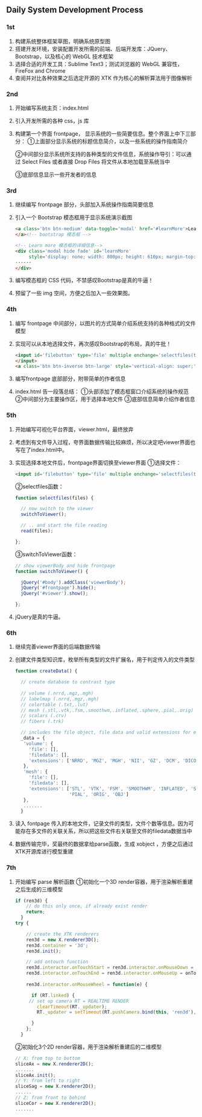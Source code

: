 ## Daily System Development Process

### 1st

1. 构建系统整体框架草图，明确系统原型图
2. 搭建开发环境，安装配置开发所需的前端、后端开发库：JQuery、Bootstrap，以及核心的 WebGL 技术框架
3. 选择合适的开发工具：Sublime Text3；测试浏览器的 WebGL 兼容性，FireFox and Chrome
4. 查阅并对比各种效果之后选定开源的 XTK 作为核心的解析算法用于图像解析



### 2nd

1. 开始编写系统主页：index.html

2. 引入开发所需的各种 css，js 库

3. 构建第一个界面 frontpage， 显示系统的一些简要信息。整个界面上中下三部分：
   ①上面部分显示系统的标题信息简介，以及一些系统的操作指南简介

   ②中间部分显示系统所支持的各种类型的文件信息，系统操作导引：可以通过 Select Files 或者直接 Drop Files 将文件从本地加载至系统当中

   ③底部信息显示一些开发者的信息

   

### 3rd

1. 继续编写 frontpage 部分，头部加入系统操作指南简要信息

2. 引入一个 Bootstrap 模态框用于显示系统演示截图

   ```html
   <a class='btn btn-medium' data-toggle='modal' href='#learnMore'>Learn more &raquo;
   </a><!-- bootstrap 模态框 -->
   
   <!-- Learn more 模态框的详细信息-->
   <div class='modal hide fade' id='learnMore'
        style='display: none; width: 800px; height: 610px; margin-top: -305px; margin-left: -400px;'>
   ······
   </div>
   ```

3. 编写模态框的 CSS 代码，不禁感叹Bootstrap是真的牛逼！

4. 预留了一些 img 空间，方便之后加入一些效果图。



### 4th

1. 编写 frontpage 中间部分，以图片的方式简单介绍系统支持的各种格式的文件模型

2. 实现可以从本地选择文件，再次感叹Bootstrap的布局，真的牛批！

   ```html
   <input id='filebutton' type='file' multiple onchange='selectfiles(this.files)' style='display: none;'>
   </input>
   <a class='btn btn-inverse btn-large' style='vertical-align: super;' onclick='javascript:document.getElementById("filebutton").click();'>Selectfiles</a>
   ```

3. 编写frontpage 底部部分，附带简单的作者信息

4. index.html 告一段落总结：
   ①头部添加了模态框窗口介绍系统的操作规范
   ②中间部分为主要操作区，用于选择本地文件
   ③底部信息简单介绍作者信息



### 5th

1. 开始编写可视化平台界面，viewer.html，最终放弃

2. 考虑到有文件导入过程，夸界面数据传输比较麻烦，所以决定吧viewer界面也写在了index.html中。

3. 实现选择本地文件后，frontpage界面切换至viewer界面
   ①选择文件：

   ```html
   <input id='filebutton' type='file' multiple onchange='selectfiles(this.files)' style='display: none;'>
   ```

   ②selectfiles函数：

   ```js
   function selectfiles(files) {
   
     // now switch to the viewer
     switchToViewer();
   
     // .. and start the file reading
     read(files);
   
   };
   ```

   ③switchToViewer函数：

   ```js
   // show viewerBody and hide frontpage
   function switchToViewer() {
   
     jQuery('#body').addClass('viewerBody');
     jQuery('#frontpage').hide();
     jQuery('#viewer').show();
   
   };
   ```

4. jQuery是真的牛逼。



### 6th

1. 继续完善viewer界面的后端数据传输

2. 创建文件类型知识库，枚举所有类型的文件扩展名，用于判定传入的文件类型

   ```js
   function createData() {
   
     // create database to contrast type
     
     // volume (.nrrd,.mgz,.mgh)
     // labelmap (.nrrd,.mgz,.mgh)
     // colortable (.txt,.lut)
     // mesh (.stl,.vtk,.fsm,.smoothwm,.inflated,.sphere,.pial,.orig)
     // scalars (.crv)
     // fibers (.trk)
   
     // includes the file object, file data and valid extensions for each object
     _data = {
      'volume': {
        'file': [],
        'filedata': [],
        'extensions': ['NRRD', 'MGZ', 'MGH', 'NII', 'GZ', 'DCM', 'DICOM']
      },
      'mesh': {
        'file': [],
        'filedata': [],
        'extensions': ['STL', 'VTK', 'FSM', 'SMOOTHWM', 'INFLATED', 'SPHERE',
                       'PIAL', 'ORIG', 'OBJ']
      },
      .......
     }
   ```

3. 读入 fontpage 传入的本地文件，记录文件的类型，文件个数等信息。因为可能存在多文件的关联关系，所以把这些文件右关联至文件的filedata数据当中

4. 数据传输完毕，奖最终的数据拿给parse函数，生成 xobject ，方便之后通过XTK开源库进行模型重建



### 7th

1. 开始编写 parse 解析函数
   ①初始化一个3D render容器，用于渲染解析重建之后生成的三维模型

   ```js
   if (ren3d) {
       // do this only once, if already exist render
       return;
     }
   try {
   
       // create the XTK renderers
       ren3d = new X.renderer3D();
       ren3d.container = '3d';
       ren3d.init();
   
       // add ontouch function
       ren3d.interactor.onTouchStart = ren3d.interactor.onMouseDown = onTouchStart3D;
       ren3d.interactor.onTouchEnd = ren3d.interactor.onMouseUp = onTouchEnd3D;
       
       ren3d.interactor.onMouseWheel = function(e) {
   
         if (RT.linked) {
   		// set up camera RT = REALTIME RENDER
           clearTimeout(RT._updater);
           RT._updater = setTimeout(RT.pushCamera.bind(this, 'ren3d'), 150);
   
         }
       };
     }
   ```

   ②初始化3个2D render容器，用于渲染解析重建后的二维模型

   ```js
   // X: from top to bottom
   sliceAx = new X.renderer2D();  
   .......
   sliceAx.init();
   // Y: from left to right
   sliceSag = new X.renderer2D();
   ......
   // Z: from front to behind
   sliceCor = new X.renderer2D();
   .......
   
   ```

   

   

   

   



